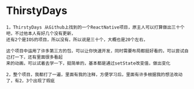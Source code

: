 # ThirstyDays 
	1，ThirstyDays 从Github上找到的一个ReactNative项目，原主人可以打算做出三十个吧，不过他本人有好几个没有更新，
	还有2个是IOS的项目，所以没有，所以说是三十个，大概也是20个左右，

	这个项目中运用了许多第三方的包，可以让你快速开发，同时需要布局都挺好看的，可以尝试自己打一下，还有里面很多看起
	来的动画，可以试着去学一下，挺简单的，基本都是通过setState改变值，做出变化

	2，整个项目，我都打了一遍，里面有我的注释，方便学习后，里面有许多根据我的想法改动了，有2，3个出现了瑕疵
